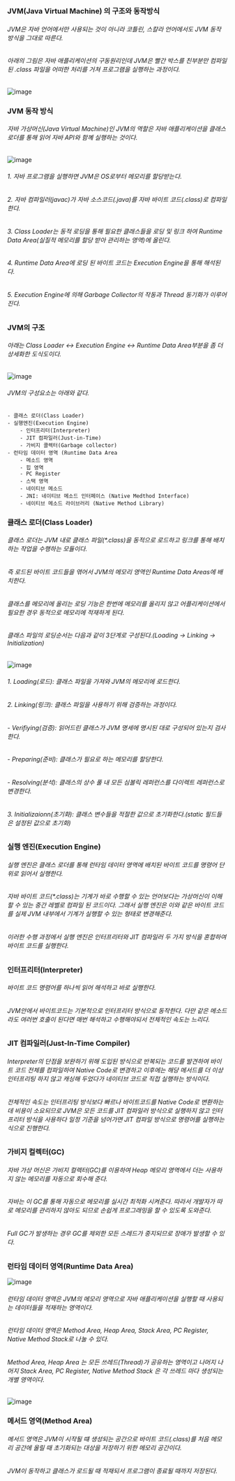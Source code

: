 ### JVM(Java Virtual Machine) 의 구조와 동작방식
###### JVM은 자바 언어에서만 사용되는 것이 아니라 코틀린, 스칼라 언어에서도 JVM 동작 방식을 그대로 따른다.
###### 아래의 그림은 자바 애플리케이션의 구동원리인데 JVM은 빨간 박스를 친부분만 컴파일된 .class 파일을 어떠한 처리를 거쳐 프로그램을 실행하는 과정이다.
![image](https://github.com/user-attachments/assets/05017615-cb90-45f8-8fdb-89073506f4e6)

### JVM 동작 방식
###### 자바 가상머신(Java Virtual Machine)인 JVM의 역할은 자바 애플리케이션을 클래스 로더를 통해 읽어 자바 API와 함꼐 실행하는 것이다.
![image](https://github.com/user-attachments/assets/7e676841-8f1b-4373-b8c9-b74a39031899)
###### 1. 자바 프로그램을 실행하면 JVM은 OS로부터 메모리를 할당받는다.
###### 2. 자바 컴파일러(javac)가 자바 소스코드(.java)를 자바 바이트 코드(.class)로 컴파일 한다.
###### 3. Class Loader는 동적 로딩을 통해 필요한 클래스들을 로딩 및 링크 하여 Runtime Data Area(실질적 메모리를 할당 받아 관리하는 영역)에 올린다.
###### 4. Runtime Data Area에 로딩 된 바이트 코드는 Execution Engine을 통해 해석된다.
###### 5. Execution Engine에 의해 Garbage Collector의 작동과 Thread 동기화가 이루어진다. 

### JVM의 구조
###### 아래는 Class Loader <-> Execution Engine <-> Runtime Data Area부분을 좀 더 상세화한 도식도이다.
![image](https://github.com/user-attachments/assets/0cd67b8d-1e0a-482f-a04c-e6f3c9eac26d)
###### JVM의 구성요소는 아래와 같다. 
    - 클래스 로더(Class Loader)
    - 실행엔진(Execution Engine)
        - 인터프리터(Interpreter)
        - JIT 컴파일러(Just-in-Time)
        - 가비지 콜렉터(Garbage collector)
    - 런타임 데이터 영역 (Runtime Data Area
        - 메소드 영역
        - 힙 영역
        - PC Register
        - 스택 영역
        - 네이티브 메소드
        - JNI: 네이티브 메소드 인터페이스 (Native Medthod Interface)
        - 네이티브 메소드 라이브러리 (Native Method Library)

### 클래스 로더(Class Loader)
###### 클래스 로더는 JVM 내로 클래스 파일(*.class)을 동적으로 로드하고 링크를 통해 배치하는 작업을 수행하는 모듈이다.
###### 즉 로드된 바이트 코드들을 엮어서 JVM의 메모리 영역인 Runtime Data Areas에 배치한다.
###### 클래스를 메모리에 올리는 로딩 기능은 한번에 메모리를 올리지 않고 어플리케이션에서 필요한 경우 동적으로 메모리에 적재하게 된다. 
###### 클래스 파일의 로딩순서는 다음과 같이 3단계로 구성된다.(Loading -> Linking -> Initialization)
![image](https://github.com/user-attachments/assets/ce9476a9-cb59-4495-8b77-82699555772d)

###### 1. Loading(로드): 클래스 파일을 가져와 JVM의 메모리에 로드한다.
###### 2. Linking(링크): 클래스 파일을 사용하기 위해 검증하는 과정이다. 
###### - Verifiying(검증): 읽어드린 클래스가 JVM 명세에 명시된 대로 구성되어 있는지 검사한다.
###### - Preparing(준비): 클래스가 필요로 하는 메모리를 할당한다.
###### - Resolving(분석): 클래스의 상수 풀 내 모든 심볼릭 레퍼런스를 다이렉트 레퍼런스로 변경한다.
###### 3. Initializaionn(초기화): 클래스 변수들을 적절한 값으로 초기화한다.(static 필드들은 설정된 값으로 초기화)

### 실행 엔진(Execution Engine)
###### 실행 엔진은 클래스 로더를 통해 런타임 데이터 영역에 배치된 바이트 코드를 명령어 단위로 읽어서 실행한다.
###### 자바 바이트 코드(*.class)는 기계가 바로 수행할 수 있는 언어보다는 가상머신이 이해할 수 있는 중간 레벨로 컴파일 된 코드이다. 그래서 실행 엔진은 이와 같은 바이트 코드를 실제 JVM 내부에서 기계가 실행할 수 있는 형태로 변경해준다. 
###### 이러한 수행 과정에서 실행 엔진은 인터프리터와 JIT 컴파일러 두 가지 방식을 혼합하여 바이트 코드를 실행한다. 

### 인터프리터(Interpreter)
###### 바이트 코드 명령어를 하나씩 읽어 해석하고 바로 실행한다.
###### JVM안에서 바이트코드는 기본적으로 인터프리터 방식으로 동작한다. 다만 같은 메소드라도 여러번 호출이 된다면 매번 해석하고 수행해야되서 전체적인 속도는 느리다.

### JIT 컴파일러(Just-In-Time Compiler)
###### Interpreter의 단점을 보완하기 위해 도입된 방식으로 반복되는 코드를 발견하여 바이트 코드 전체를 컴파일하여 Native Code로 변경하고 이후에는 해당 메서드를 더 이상 인터프리팅 하지 않고 캐싱해 두었다가 네이티브 코드로 직접 실행하는 방식이다.
###### 전체적인 속도는 인터프리팅 방식보다 빠르나 바이트코드를 Native Code로 변환하는 데 비용이 소요되므로 JVM은 모든 코드를 JIT 컴파일러 방식으로 실행하지 않고 인터프리터 방식을 사용하다 일정 기준을 넘어가면 JIT 컴파일 방식으로 명령어를 실행하는 식으로 진행한다.

### 가비지 컬렉터(GC)
###### 자바 가상 머신은 가비지 컬렉터(GC)를 이용하여 Heap 메모리 영역에서 더는 사용하지 않는 메모리를 자동으로 회수해 준다.
###### 자바는 이 GC를 통해 자동으로 메모리를 실시간 최적화 시켜준다. 따라서 개발자가 따로 메모리를 관리하지 않아도 되므로 손쉽게 프로그래밍을 할 수 있도록 도와준다.
###### Full GC가 발생하는 경우 GC를 제외한 모든 스레드가 중지되므로 장애가 발생할 수 있다.

### 런타임 데이터 영역(Runtime Data Area)
![image](https://github.com/user-attachments/assets/7cd7edb2-7d31-44c8-9d40-63e5376af7ed)
###### 런타임 데이터 영역은 JVM의 메모리 영역으로 자바 애플리케이션을 실행할 때 사용되는 데이터들을 적재하는 영역이다.
###### 런타임 데이터 영역은 Method Area, Heap Area, Stack Area, PC Register, Native Method Stack로 나눌 수 있다.
###### Method Area, Heap Area 는 모든 쓰레드(Thread)가 공유하는 영역이고 나머지 나머지 Stack Area, PC Register, Native Method Stack 은 각 쓰레드 마다 생성되는 개별 영역이다.
![image](https://github.com/user-attachments/assets/5fed2d22-a608-446c-98d0-45e63947c891)

### 메서드 영역(Method Area)
###### 메서드 영역은 JVM이 시작될 떄 생성되는 공간으로 바이트 코드(.class)를 처음 메모리 공간에 올릴 때 초기화되는 대상을 저장하기 위한 메모리 공간이다.
###### JVM이 동작하고 클래스가 로드될 때 적재되서 프로그램이 종료될 때까지 저장된다.



